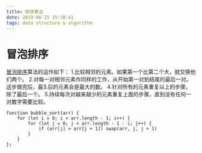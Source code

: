 ```yaml
---
title: 排序算法
date: 2019-06-15 15:38:41
tags: data structure & algorithm
---
```

# 冒泡排序
[冒泡排序](https://zh.wikipedia.org/wiki/%E5%86%92%E6%B3%A1%E6%8E%92%E5%BA%8F)算法的运作如下：
1.比较相邻的元素。如果第一个比第二个大，就交换他们两个。
2.对每一对相邻元素作同样的工作，从开始第一对到结尾的最后一对。这步做完后，最3.后的元素会是最大的数。
4.针对所有的元素重复以上的步骤，除了最后一个。
5.持续每次对越来越少的元素重复上面的步骤，直到没有任何一对数字需要比较。
```
function bubble_sort(arr) {
	for (let i = 0; i < arr.length - 1; i++) {
        for (let j = 0; j < arr.length - 1 - i; j++) {
            if (arr[j] > arr[j + 1]) swap(arr, j, j + 1)
        }
    }
};
```